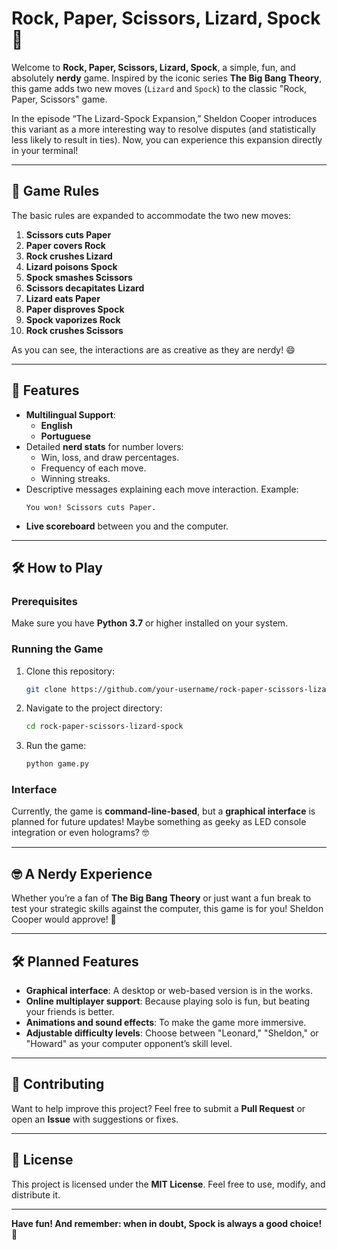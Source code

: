# Rock, Paper, Scissors, Lizard, Spock 🖖

Welcome to **Rock, Paper, Scissors, Lizard, Spock**, a simple, fun, and absolutely **nerdy** game. Inspired by the iconic series **The Big Bang Theory**, this game adds two new moves (`Lizard` and `Spock`) to the classic "Rock, Paper, Scissors" game.

In the episode “The Lizard-Spock Expansion,” Sheldon Cooper introduces this variant as a more interesting way to resolve disputes (and statistically less likely to result in ties). Now, you can experience this expansion directly in your terminal!

---

## 📜 Game Rules

The basic rules are expanded to accommodate the two new moves:

1. **Scissors cuts Paper**  
2. **Paper covers Rock**  
3. **Rock crushes Lizard**  
4. **Lizard poisons Spock**  
5. **Spock smashes Scissors**  
6. **Scissors decapitates Lizard**  
7. **Lizard eats Paper**  
8. **Paper disproves Spock**  
9. **Spock vaporizes Rock**  
10. **Rock crushes Scissors**

As you can see, the interactions are as creative as they are nerdy! 😄

---

## 🚀 Features

- **Multilingual Support**:
  - **English**
  - **Portuguese**
- Detailed **nerd stats** for number lovers:
  - Win, loss, and draw percentages.
  - Frequency of each move.
  - Winning streaks.
- Descriptive messages explaining each move interaction. Example:
  ```
  You won! Scissors cuts Paper.
  ```
- **Live scoreboard** between you and the computer.

---

## 🛠️ How to Play

### Prerequisites

Make sure you have **Python 3.7** or higher installed on your system.

### Running the Game

1. Clone this repository:
   ```bash
   git clone https://github.com/your-username/rock-paper-scissors-lizard-spock.git
   ```
2. Navigate to the project directory:
   ```bash
   cd rock-paper-scissors-lizard-spock
   ```
3. Run the game:
   ```bash
   python game.py
   ```

### Interface

Currently, the game is **command-line-based**, but a **graphical interface** is planned for future updates! Maybe something as geeky as LED console integration or even holograms? 🤓

---

## 🤓 A Nerdy Experience

Whether you’re a fan of **The Big Bang Theory** or just want a fun break to test your strategic skills against the computer, this game is for you! Sheldon Cooper would approve! 🖖

---

## 🛠️ Planned Features

- **Graphical interface**: A desktop or web-based version is in the works.
- **Online multiplayer support**: Because playing solo is fun, but beating your friends is better.
- **Animations and sound effects**: To make the game more immersive.
- **Adjustable difficulty levels**: Choose between "Leonard," "Sheldon," or "Howard" as your computer opponent’s skill level.

---

## 🤝 Contributing

Want to help improve this project? Feel free to submit a **Pull Request** or open an **Issue** with suggestions or fixes.

---

## 📜 License

This project is licensed under the **MIT License**. Feel free to use, modify, and distribute it.

---

**Have fun! And remember: when in doubt, Spock is always a good choice!** 🖖